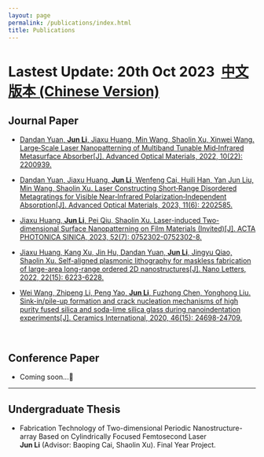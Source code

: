 ```yaml
---
layout: page
permalink: /publications/index.html
title: Publications
---
```


# Lastest Update: 20th Oct 2023&nbsp;  [中文版本 (Chinese Version)](https://caihanlin.com/file/publications-zh/)



## Journal Paper
- [Dandan Yuan, **Jun Li**, Jiaxu Huang, Min Wang, Shaolin Xu, Xinwei Wang. Large‐Scale Laser Nanopatterning of Multiband Tunable Mid‐Infrared Metasurface Absorber[J]. Advanced Optical Materials, 2022, 10(22): 2200939.](https://onlinelibrary.wiley.com/doi/full/10.1002/adom.202200939?casa_token=qE4s_WaKlwEAAAAA%3A5UHRXAAJL71Sh8wTMmt5y-lvN9HSxGLa3kli2K7sq2H_zRdoMPpN0WV-ShSuNJlhj9QmlQFiwSdIak-J)
- [Dandan Yuan, Jiaxu Huang, **Jun Li**, Wenfeng Cai, Huili Han, Yan Jun Liu, Min Wang, Shaolin Xu. Laser Constructing Short‐Range Disordered Metagratings for Visible Near‐Infrared Polarization‐Independent Absorption[J]. Advanced Optical Materials, 2023, 11(6): 2202585.](https://onlinelibrary.wiley.com/doi/full/10.1002/adom.202202585?casa_token=fg4hZ0w1LegAAAAA%3AIiVhCxsti9TZSzBu3DCf8cJ136P0DWjCgOQlPfBox03FqvqiGqL0QniGaZwX6HEgQfRb7iI54R0MdNP6)
- [Jiaxu Huang, **Jun Li**, Pei Qiu, Shaolin Xu. Laser-induced Two-dimensional Surface Nanopatterning on Film Materials (Invited)[J]. ACTA PHOTONICA SINICA, 2023, 52(7): 0752302-0752302-8.](https://www.researchgate.net/profile/Jun-Li-431/publication/374025551_Laser-induced_Two-dimensional_Surface_Nanopatterning_on_Film_Materials_Invited/links/650a1822c05e6d1b1c1d27a2/Laser-induced-Two-dimensional-Surface-Nanopatterning-on-Film-Materials-Invited.pdf)
- [Jiaxu Huang, Kang Xu, Jin Hu, Dandan Yuan, **Jun Li**, Jingyu Qiao, Shaolin Xu. Self-aligned plasmonic lithography for maskless fabrication of large-area long-range ordered 2D nanostructures[J]. Nano Letters, 2022, 22(15): 6223-6228.](https://pubs.acs.org/doi/full/10.1021/acs.nanolett.2c01740?casa_token=KP3yBSBIw5EAAAAA%3A6Sj7PrgkD0uFKUWQX235khQx5vxZOAnnJB691Iz0ivpzweddKobc4aC7yKrSQ4lxjl8PIOoZyrAjcDhVmQ)
- [Wei Wang, Zhipeng Li, Peng Yao, **Jun Li**, Fuzhong Chen, Yonghong Liu. Sink-in/pile-up formation and crack nucleation mechanisms of high purity fused silica and soda-lime silica glass during nanoindentation experiments[J]. Ceramics International, 2020, 46(15): 24698-24709.](https://www.sciencedirect.com/science/article/pii/S0272884220319209?casa_token=zM4wWfEgKX8AAAAA:quZU91yuXv4Q1sUbVulZcd39PDP70cBE6krd2R4adgTtnjQOtJq9A0LLRxqDZfflbcrigR8W_NWR)

  <br>

## Conference Paper
- Coming soon...🚀
  <br>

---

## Undergraduate Thesis

- Fabrication Technology of Two-dimensional Periodic Nanostructure-array Based on Cylindrically Focused Femtosecond Laser<br>**Jun Li** (Advisor: Baoping Cai, Shaolin Xu). Final Year Project.

  <br>

